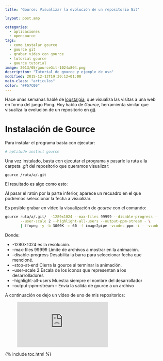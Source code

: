 ```yaml
---
title: 'Gource: Visualizar la evolución de un repositorio Git'

layout: post.amp

categories:
  - aplicaciones
  - opensource
tags:
  - como instalar gource
  - gource git
  - grabar video con gource
  - tutorial gource
  - gource tutorial
image: 2013/05/gourceGit-1024x804.png
description: "Tutorial de gource y ejemplo de uso"
modified: 2015-12-13T19:30:12+01:00
main-class: "articulos"
color: "#F57C00"
---
```

Hace unas semanas hablé de [logstalgia][1], que visualiza las visitas a una web en forma del juego Pong. Hoy hablo de *Gource*, herramienta similar que visualiza la evolución de un repositorio en [git][2].  

<!--ad-->

# Instalación de Gource

Para instalar el programa basta con ejecutar:

```bash
# aptitude install gource

```

Una vez instalado, basta con ejecutar el programa y pasarle la ruta a la carpeta *.git* del repositorio que queramos visualizar:

```bash
gource /ruta/a/.git

```

El resultado es algo como esto:

<figure>
<a href="/assets/img/2013/05/gourceGit-1024x804.png"><amp-img src="/assets/img/2013/05/gourceGit-1024x804.png" title="{{ page.title }}" alt="{{ page.title }}" width="1024px" height="804px" /></a>
</figure>

Al pasar el ratón por la parte inferior, aparece un recuadro en el que podremos seleccionar la fecha a visualizar.

Es posible grabar en vídeo la visualización de *gource* con el comando:

```bash
gource ruta/a/.git/  -1280x1024 --max-files 99999 --disable-progress --stop-at-end \
       --user-scale 2 --highlight-all-users --output-ppm-stream - \
       | ffmpeg -y -b 3000K -r 60 -f image2pipe -vcodec ppm -i - -vcodec libx264 gource.mp4

```

Donde:

  * -1280&#215;1024 es la resolución.
  * &ndash;max-files 99999 Límite de archivos a mostrar en la animación.
  * &ndash;disable-progress Desabilita la barra para seleccionar fecha que mencioné.
  * &ndash;stop-at-end Cierra la gource al terminar la animación.
  * &ndash;user-scale 2 Escala de los iconos que representan a los desarrolladores
  * &ndash;highlight-all-users Muestra siempre el nombre del desarrollador
  * &ndash;output-ppm-stream &ndash; Envia la salida de gource a un archivo

A continuación os dejo un vídeo de uno de mis repositorios:

<figure>
<iframe src="https://www.youtube-nocookie.com/embed/aSJ8lHXpW58" frameborder="0" allowfullscreen="allowfullscreen"></iframe>
</figure>

 [1]: https://elbauldelprogramador.com/visualiza-las-visitas-a-tu-web-al-estilo-pong-con-logstalgia/ "Visualiza las visitas a tu web al estilo Pong con Logstalgia"
 [2]: https://elbauldelprogramador.com/mini-tutorial-y-chuleta-de-comandos-git/ "Git: Mini Tutorial y chuleta de comandos"
 [3]: /assets/img/2013/05/gourceGit.png

{% include toc.html %}
